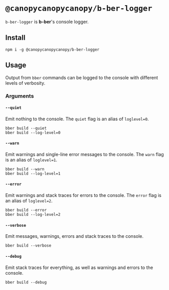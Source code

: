 # `@canopycanopycanopy/b-ber-logger`

`b-ber-logger` is **b-ber**'s console logger.

## Install

```
npm i -g @canopycanopycanopy/b-ber-logger
```

## Usage

Output from `bber` commands can be logged to the console with different levels of verbosity.

### Arguments

#### `--quiet`

Emit nothing to the console. The `quiet` flag is an alias of `loglevel=0`.

```
bber build --quiet
bber build --log-level=0
```

#### `--warn`

Emit warnings and single-line error messages to the console. The `warn` flag is an alias of `loglevel=1`.

```
bber build --warn
bber build --log-level=1
```

#### `--error`

Emit warnings and stack traces for errors to the console. The `error` flag is an alias of `loglevel=2`.

```
bber build --error
bber build --log-level=2
```

#### `--verbose`

Emit messages, warnings, errors and stack traces to the console.

```
bber build --verbose
```

#### `--debug`

Emit stack traces for everything, as well as warnings and errors to the console.

```
bber build --debug
```
